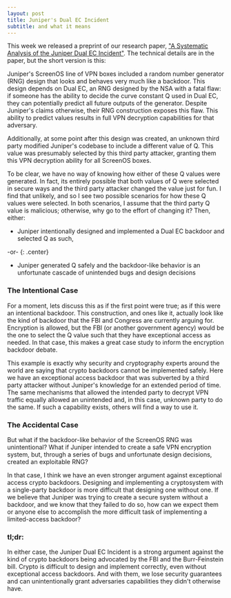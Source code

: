 ```yaml
---
layout: post
title: Juniper's Dual EC Incident
subtitle: and what it means
---
```


This week we released a preprint of our research paper, ["A Systematic Analysis
of the Juniper Dual EC Incident"](http://dualec.org/DualECJuniper-draft.pdf).
The technical details are in the paper, but the short version is this:

Juniper's ScreenOS line of VPN boxes included a random number generator (RNG)
design that looks and behaves very much like a backdoor. This design depends on
Dual EC, an RNG designed by the NSA with a fatal flaw: if someone has the
ability to decide the curve constant Q used in Dual EC, they can potentially
predict all future outputs of the generator.  Despite Juniper's claims
otherwise, their RNG construction exposes this flaw.  This ability to predict
values results in full VPN decryption capabilities for that adversary.

Additionally, at some point after this design was created, an unknown third
party modified Juniper's codebase to include a different value of Q. This value
was presumably selected by this third party attacker, granting them this VPN
decryption ability for all ScreenOS boxes.

To be clear, we have no way of knowing how either of these Q values were
generated. In fact, its entirely possible that both values of Q were selected in
secure ways and the third party attacker changed the value just for fun. I find
that unlikely, and so I see two possible scenarios for how these Q values were
selected. In both scenarios, I assume that the third party Q value is malicious;
otherwise, why go to the effort of changing it? Then, either:

  - Juniper intentionally designed and implemented a Dual EC backdoor and
  selected Q as such,

-or-
{: .center}

  - Juniper generated Q safely and the backdoor-like behavior is an unfortunate
  cascade of unintended bugs and design decisions

<!--more-->

### The Intentional Case

For a moment, lets discuss this as if the first point were true; as if this
were an intentional backdoor. This construction, and ones like it, actually look
like the kind of backdoor that the FBI and Congress are currently arguing for.
Encryption is allowed, but the FBI (or another government agency) would be the
one to select the Q value such that they have exceptional access as needed. In
that case, this makes a great case study to inform the encryption backdoor
debate.

This example is exactly why security and cryptography experts around the
world are saying that crypto backdoors cannot be implemented safely. Here we
have an exceptional access backdoor that was subverted by a third party attacker
without Juniper's knowledge for an extended period of time. The same mechanisms
that allowed the intended party to decrypt VPN traffic equally allowed an
unintended and, in this case, unknown party to do the same. If such a capability
exists, others will find a way to use it.

### The Accidental Case

But what if the backdoor-like behavior of the ScreenOS RNG was unintentional?
What if Juniper intended to create a safe VPN encryption system, but, through a
series of bugs and unfortunate design decisions, created an exploitable RNG?

In that case, I think we have an even stronger argument against exceptional
access crypto backdoors. Designing and implementing a cryptosystem with a
single-party backdoor is more difficult that designing one without one. If we
believe that Juniper was trying to create a secure system without a backdoor,
and we know that they failed to do so, how can we expect them or anyone else to
accomplish the more difficult task of implementing a limited-access backdoor?


### tl;dr:

In either case, the Juniper Dual EC Incident is a strong argument against the
kind of crypto backdoors being advocated by the FBI and the Burr-Feinstein
bill. Crypto is difficult to design and implement correctly, even without
exceptional access backdoors. And with them, we lose security guarantees and can
unintentionally grant adversaries capabilities they didn't otherwise have.
